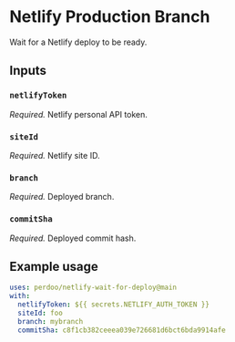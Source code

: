 # Netlify Production Branch

Wait for a Netlify deploy to be ready.

## Inputs

### `netlifyToken`

_Required._ Netlify personal API token.

### `siteId`

_Required._ Netlify site ID.

### `branch`

_Required._ Deployed branch.

### `commitSha`

_Required._ Deployed commit hash.

## Example usage

```yaml
uses: perdoo/netlify-wait-for-deploy@main
with:
  netlifyToken: ${{ secrets.NETLIFY_AUTH_TOKEN }}
  siteId: foo
  branch: mybranch
  commitSha: c8f1cb382ceeea039e726681d6bct6bda9914afe
```
